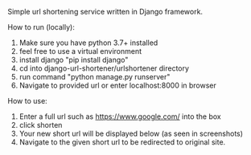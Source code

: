 Simple url shortening service written in Django framework. 

How to run (locally):

1. Make sure you have python 3.7+ installed
2. feel free to use a virtual environment
3. install django "pip install django"
4. cd into django-url-shortener/urlshortener directory
5. run command "python manage.py runserver"
6. Navigate to provided url or enter localhost:8000 in browser


How to use:
1. Enter a full url such as https://www.google.com/ into the box
2. click shorten
3. Your new short url will be displayed below (as seen in screenshots)
4. Navigate to the given short url to be redirected to original site.

